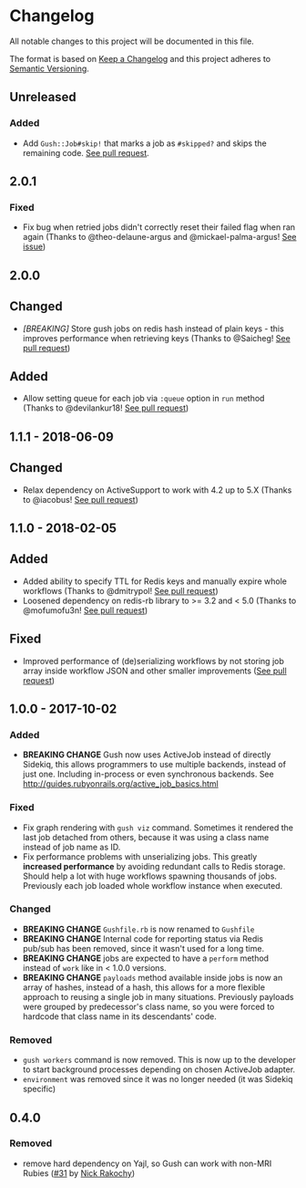 # Changelog

All notable changes to this project will be documented in this file.

The format is based on [Keep a Changelog](http://keepachangelog.com/en/1.0.0/)
and this project adheres to [Semantic Versioning](http://semver.org/spec/v2.0.0.html).

## Unreleased

### Added
- Add `Gush::Job#skip!` that marks a job as `#skipped?` and skips the remaining code. [See pull request](https://github.com/chaps-io/gush/pull/66).

## 2.0.1

### Fixed

- Fix bug when retried jobs didn't correctly reset their failed flag when ran again (Thanks to @theo-delaune-argus and @mickael-palma-argus! [See issue](https://github.com/chaps-io/gush/issues/61))

## 2.0.0

## Changed

- *[BREAKING]* Store gush jobs on redis hash instead of plain keys - this improves performance when retrieving keys (Thanks to @Saicheg! [See pull request](https://github.com/chaps-io/gush/pull/56))


## Added

- Allow setting queue for each job via `:queue` option in `run` method (Thanks to @devilankur18! [See pull request](https://github.com/chaps-io/gush/pull/58))


## 1.1.1 - 2018-06-09

## Changed

- Relax dependency on ActiveSupport to work with 4.2 up to 5.X (Thanks to @iacobus! [See pull request](https://github.com/chaps-io/gush/pull/54))


## 1.1.0 - 2018-02-05

## Added

- Added ability to specify TTL for Redis keys and manually expire whole workflows (Thanks to @dmitrypol! [See pull request](https://github.com/chaps-io/gush/pull/48))
- Loosened dependency on redis-rb library to >= 3.2 and < 5.0 (Thanks to @mofumofu3n! [See pull request](https://github.com/chaps-io/gush/pull/52))

## Fixed

- Improved performance of (de)serializing workflows by not storing job array inside workflow JSON and other smaller improvements ([See pull request](https://github.com/chaps-io/gush/pull/53))


## 1.0.0 - 2017-10-02

### Added

-  **BREAKING CHANGE** Gush now uses ActiveJob instead of directly Sidekiq, this allows programmers to use multiple backends, instead of just one. Including in-process or even synchronous backends. See http://guides.rubyonrails.org/active_job_basics.html

### Fixed

- Fix graph rendering with `gush viz` command. Sometimes it rendered the last job detached from others, because it was using a class name instead of job name as ID.
- Fix performance problems with unserializing jobs. This greatly **increased performance** by avoiding redundant calls to Redis storage. Should help a lot with huge workflows spawning thousands of jobs. Previously each job loaded whole workflow instance when executed.

### Changed

- **BREAKING CHANGE** `Gushfile.rb` is now renamed to `Gushfile`
- **BREAKING CHANGE** Internal code for reporting status via Redis pub/sub has been removed, since it wasn't used for a long time.
- **BREAKING CHANGE** jobs are expected to have a `perform` method instead of `work` like in < 1.0.0 versions.
- **BREAKING CHANGE** `payloads` method available inside jobs is now an array of hashes, instead of a hash, this allows for a more flexible approach to reusing a single job in many situations. Previously payloads were grouped by predecessor's class name, so you were forced to hardcode that class name in its descendants' code.

### Removed

- `gush workers` command is now removed. This is now up to the developer to start background processes depending on chosen ActiveJob adapter.
- `environment` was removed since it was no longer needed (it was Sidekiq specific)

## 0.4.0

### Removed

- remove hard dependency on Yajl, so Gush can work with non-MRI Rubies ([#31](https://github.com/chaps-io/gush/pull/31) by [Nick Rakochy](https://github.com/chaps-io/gush/pull/31))
